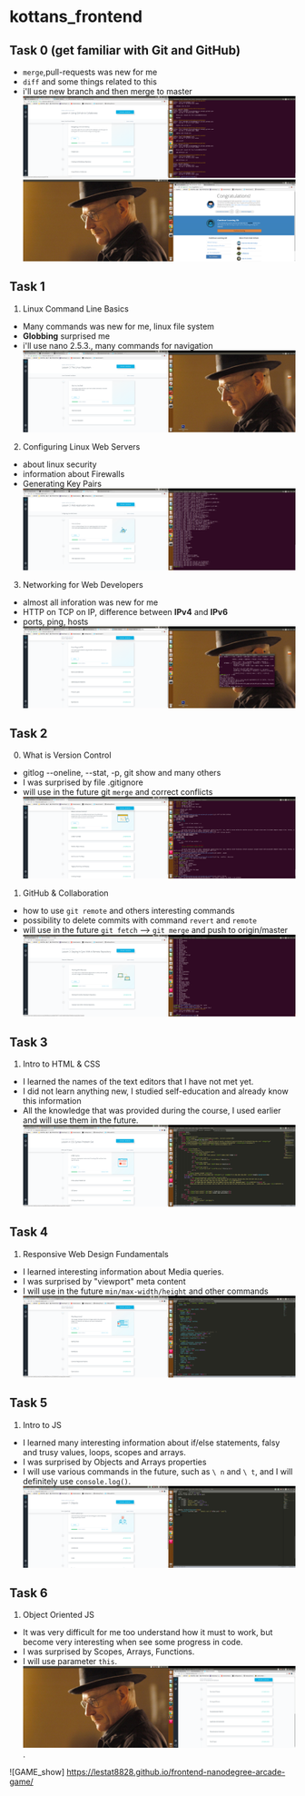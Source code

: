 ﻿# kottans_frontend

## Task 0 (get familiar with Git and GitHub) ##
- `merge`,pull-requests was new for me
- `diff` and some things related to this
- i'll use new branch and then merge to master
![Task_0 screenshot](/task_0/task0_done.png)
![Task_0 screenshot](/task_0/task0_1.2done.png)

## Task 1 ##
1. Linux Command Line Basics
- Many commands was new for me, linux file system
- **Globbing** surprised me
- i'll use nano 2.5.3., many commands for navigation
![Linux Command Line screenshot](/task_1/1.1_done.png)

2. Configuring Linux Web Servers
- about linux security 
- information about Firewalls
- Generating Key Pairs
![Configuring Linux Web Servers screenshot](/task_1/1.2_done.png)

3. Networking for Web Developers
- almost all inforation was new for me
- HTTP on TCP on IP, difference between **IPv4** and **IPv6**
- ports, ping, hosts
![Networking for Web Developers screenshot](/task_1/1.3_done.png)

## Task 2 ##
0. What is Version Control
- gitlog --oneline, --stat, -p, git show and many others
- I was surprised by file .gitignore
- will use in the future git `merge` and correct conflicts
![What is Version Control screenshot](/task_2/task2_0_done.png)

1. GitHub & Collaboration
- how to use `git remote` and others interesting commands
- possibility to delete commits with command `revert` and `remote`
- will use in the future `git fetch` --> `git merge` and push to origin/master
![GitHub & Collaboration screenshot](https://github.com/lestat8828/kottans_frontend/blob/master/task_2/task2_1_donee%20.png?raw=true)

## Task 3 ##
1. Intro to HTML & CSS
- I learned the names of the text editors that I have not met yet.
- I did not learn anything new, I studied self-education and already know this information
- All the knowledge that was provided during the course, I used earlier and will use them in the future.
![Intro to HTML & CSS screenshot](https://github.com/lestat8828/kottans_frontend/blob/master/task_3/task_3.png)

## Task 4 ##

1. Responsive Web Design Fundamentals
- I learned interesting information about Media queries.
- I was surprised by "viewport" meta content
- I will use in the future `min/max-width/height` and other commands
![Responsive Web Design Fundamentals](/task_4/task4_done.png)

## Task 5 ##

1. Intro to JS
- I learned many interesting information about if/else statements, falsy and trusy values, loops, scopes and arrays.
- I was surprised by Objects and Arrays properties
- I will use various commands in the future, such as `\ n` and `\ t`, and I will definitely use `console.log()`.
![Intro to JS](/task_5/task5_done.png)

## Task 6 ##

1. Object Oriented JS
- It was very difficult for me too understand how it must to work, but become very interesting when see some progress in code.
- I was surprised by Scopes, Arrays, Functions.
- I will use parameter `this`.
![Object Oriented JS](/task_6/task6_done.png).


![GAME_show]
			 https://lestat8828.github.io/frontend-nanodegree-arcade-game/



